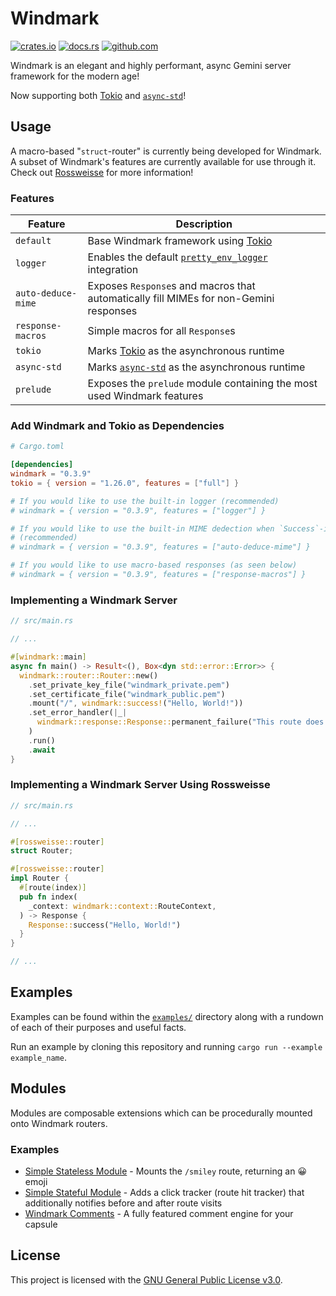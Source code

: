 # Windmark

[![crates.io](https://img.shields.io/crates/v/windmark.svg)](https://crates.io/crates/windmark)
[![docs.rs](https://docs.rs/windmark/badge.svg)](https://docs.rs/windmark)
[![github.com](https://github.com/gemrest/windmark/actions/workflows/check.yaml/badge.svg?branch=main)](https://github.com/gemrest/windmark/actions/workflows/check.yaml)

Windmark is an elegant and highly performant, async Gemini server framework for
the modern age!

Now supporting both [Tokio](https://tokio.rs/) and [`async-std`](https://async.rs/)!

## Usage

A macro-based "`struct`-router" is currently being developed for Windmark. A
subset of Windmark's features are currently available for use through it. Check
out [Rossweisse](./rossweisse/) for more information!

### Features

| Feature            | Description                                                                                             |
| ------------------ | ------------------------------------------------------------------------------------------------------- |
| `default`          | Base Windmark framework using [Tokio](https://tokio.rs/)                                                |
| `logger`           | Enables the default [`pretty_env_logger`](https://github.com/seanmonstar/pretty-env-logger) integration |
| `auto-deduce-mime` | Exposes `Response`s and macros that automatically fill MIMEs for non-Gemini responses                   |
| `response-macros`  | Simple macros for all `Response`s                                                                       |
| `tokio`            | Marks [Tokio](https://tokio.rs/) as the asynchronous runtime                                            |
| `async-std`        | Marks [`async-std`](https://async.rs/) as the asynchronous runtime                                      |
| `prelude`          | Exposes the `prelude` module containing the most used Windmark features                                 |

### Add Windmark and Tokio as Dependencies

```toml
# Cargo.toml

[dependencies]
windmark = "0.3.9"
tokio = { version = "1.26.0", features = ["full"] }

# If you would like to use the built-in logger (recommended)
# windmark = { version = "0.3.9", features = ["logger"] }

# If you would like to use the built-in MIME dedection when `Success`-ing a file
# (recommended)
# windmark = { version = "0.3.9", features = ["auto-deduce-mime"] }

# If you would like to use macro-based responses (as seen below)
# windmark = { version = "0.3.9", features = ["response-macros"] }
```

### Implementing a Windmark Server

```rust
// src/main.rs

// ...

#[windmark::main]
async fn main() -> Result<(), Box<dyn std::error::Error>> {
  windmark::router::Router::new()
    .set_private_key_file("windmark_private.pem")
    .set_certificate_file("windmark_public.pem")
    .mount("/", windmark::success!("Hello, World!"))
    .set_error_handler(|_|
      windmark::response::Response::permanent_failure("This route does not exist!")
    )
    .run()
    .await
}
```

### Implementing a Windmark Server Using Rossweisse

```rust
// src/main.rs

// ...

#[rossweisse::router]
struct Router;

#[rossweisse::router]
impl Router {
  #[route(index)]
  pub fn index(
    _context: windmark::context::RouteContext,
  ) -> Response {
    Response::success("Hello, World!")
  }
}

// ...
```

## Examples

Examples can be found within the
[`examples/`](https://github.com/gemrest/windmark/tree/main/examples) directory
along with a rundown of each of their purposes and useful facts.

Run an example by cloning this repository and running `cargo run --example example_name`.

## Modules

Modules are composable extensions which can be procedurally mounted onto Windmark
routers.

### Examples

- [Simple Stateless Module](https://github.com/gemrest/windmark/blob/main/examples/stateless_module.rs)
  \- Mounts the `/smiley` route, returning an 😀 emoji
- [Simple Stateful Module](https://github.com/gemrest/windmark/blob/main/examples/stateful_module.rs)
  \- Adds a click tracker (route hit tracker) that additionally notifies before and after route visits
- [Windmark Comments](https://github.com/gemrest/windmark-comments) - A fully featured comment engine
  for your capsule

## License

This project is licensed with the
[GNU General Public License v3.0](https://github.com/gemrest/windmark/blob/main/LICENSE).
